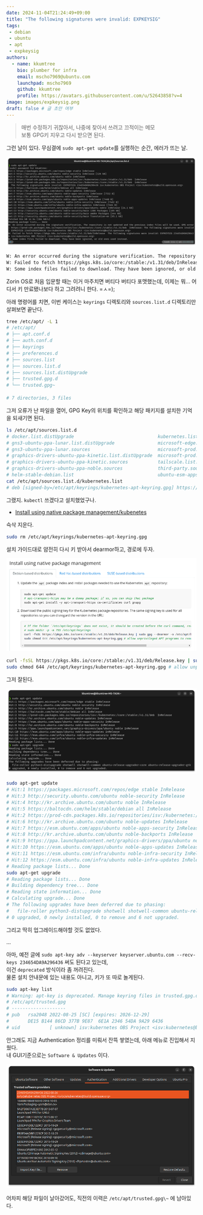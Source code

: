 ```yaml
---
date: 2024-11-04T21:24:49+09:00
title: "The following signatures were invalid: EXPKEYSIG"
tags:
 - debian
 - ubuntu
 - apt
 - expkeysig
authors:
  - name: kkumtree
    bio: plumber for infra
    email: mscho7969@ubuntu.com
    launchpad: mscho7969
    github: kkumtree
    profile: https://avatars.githubusercontent.com/u/52643858?v=4 
image: images/expkeysig.png
draft: false # 글 초안 여부
---
```


> 매번 수정하기 귀찮아서, 나중에 찾아서 쓰려고 끄적이는 메모  
> 보통 GPG키 지우고 다시 받으면 된다.  

그런 날이 있다. 무심결에 `sudo apt-get update`를 실행하는 순간, 에러가 뜨는 날.  

![expkeysig](images/expkeysig.png)  

```bash  
W: An error occurred during the signature verification. The repository is not updated and the previous index files will be used. GPG error: https://prod-cdn.packages.k8s.io/repositories/isv:/kubernetes:/core:/stable:/v1.31/deb  InRelease: The following signatures were invalid: EXPKEYSIG 234654DA9A296436 isv:kubernetes OBS Project <isv:kubernetes@build.opensuse.org>
W: Failed to fetch https://pkgs.k8s.io/core:/stable:/v1.31/deb/InRelease  The following signatures were invalid: EXPKEYSIG 234654DA9A296436 isv:kubernetes OBS Project <isv:kubernetes@build.opensuse.org>
W: Some index files failed to download. They have been ignored, or old ones used instead.
```  

Zorin OS로 처음 입문할 때는 이거 마주치면 버티다 버티다 포맷했는데, 이제는 뭐... 어디서 키 만료됐나보다 하고 그려려니 한다. =ㅅ=);  

아래 명령어를 치면, 이번 케이스는 `keyrings` 디렉토리와 `sources.list.d` 디렉토리만 살펴보면 끝난다.  

```bash
tree /etc/apt/ -L 1
# /etc/apt/
# ├── apt.conf.d
# ├── auth.conf.d
# ├── keyrings
# ├── preferences.d
# ├── sources.list
# ├── sources.list.d
# ├── sources.list.distUpgrade
# ├── trusted.gpg.d
# └── trusted.gpg~

# 7 directories, 3 files
```

그저 오류가 난 파일을 열어, GPG Key의 위치를 확인하고 해당 패키지를 설치한 기억을 되새기면 된다.  

```bash
ls /etc/apt/sources.list.d
# docker.list.distUpgrade                               kubernetes.list                  ubuntu-esm-infra.sources
# gns3-ubuntu-ppa-lunar.list.distUpgrade                microsoft-edge.list              ubuntu.sources
# gns3-ubuntu-ppa-lunar.sources                         microsoft-prod.list.distUpgrade  vscode.list.distUpgrade
# graphics-drivers-ubuntu-ppa-kinetic.list.distUpgrade  microsoft-prod.sources           vscode.sources
# graphics-drivers-ubuntu-ppa-kinetic.sources           tailscale.list.distUpgrade       yarn.list.distUpgrade
# graphics-drivers-ubuntu-ppa-noble.sources             third-party.sources              yarn.sources
# helm-stable-debian.list                               ubuntu-esm-apps.sources
cat /etc/apt/sources.list.d/kubernetes.list
# deb [signed-by=/etc/apt/keyrings/kubernetes-apt-keyring.gpg] https://pkgs.k8s.io/core:/stable:/v1.31/deb/ /
```

그랬지. `kubectl` 쓰겠다고 설치했었구나.  

- [Install using native package management/kubenetes](https://kubernetes.io/docs/tasks/tools/install-kubectl-linux/#install-using-native-package-management)  

슥삭 지운다.

```bash
sudo rm /etc/apt/keyrings/kubernetes-apt-keyring.gpg
```  

설치 가이드대로 얌전히 다시 키 받아서 dearmor하고, 경로에 두자.  

![follow-what-kubernetes-says](images/follow-what-kubenetes-says.png)  

```bash
curl -fsSL https://pkgs.k8s.io/core:/stable:/v1.31/deb/Release.key | sudo gpg --dearmor -o /etc/apt/keyrings/kubernetes-apt-keyring.gpg
sudo chmod 644 /etc/apt/keyrings/kubernetes-apt-keyring.gpg # allow unprivileged APT programs to read this keyring
```

그저 잘된다.  

![properly-work](images/properly-work.png)

```bash
sudo apt-get update
# Hit:1 https://packages.microsoft.com/repos/edge stable InRelease
# Hit:3 http://security.ubuntu.com/ubuntu noble-security InRelease
# Hit:4 http://kr.archive.ubuntu.com/ubuntu noble InRelease
# Hit:5 https://baltocdn.com/helm/stable/debian all InRelease
# Hit:2 https://prod-cdn.packages.k8s.io/repositories/isv:/kubernetes:/core:/stable:/v1.31/deb  InRelease
# Hit:6 http://kr.archive.ubuntu.com/ubuntu noble-updates InRelease
# Hit:7 https://esm.ubuntu.com/apps/ubuntu noble-apps-security InRelease
# Hit:8 http://kr.archive.ubuntu.com/ubuntu noble-backports InRelease
# Hit:9 https://ppa.launchpadcontent.net/graphics-drivers/ppa/ubuntu noble InRelease
# Hit:10 https://esm.ubuntu.com/apps/ubuntu noble-apps-updates InRelease
# Hit:11 https://esm.ubuntu.com/infra/ubuntu noble-infra-security InRelease
# Hit:12 https://esm.ubuntu.com/infra/ubuntu noble-infra-updates InRelease
# Reading package lists... Done
sudo apt-get upgrade
# Reading package lists... Done
# Building dependency tree... Done
# Reading state information... Done
# Calculating upgrade... Done
# The following upgrades have been deferred due to phasing:
#   file-roller python3-distupgrade shotwell shotwell-common ubuntu-release-upgrader-core ubuntu-release-upgrader-gtk
# 0 upgraded, 0 newly installed, 0 to remove and 6 not upgraded.
```

그리고 딱히 업그레이드해야할 것도 없었다.  

...

아마, 예전 글에 `sudo apt-key adv --keyserver keyserver.ubuntu.com --recv-keys 234654DA9A296436` 써도 된다고 있는데,  
이건 `deprecated` 방식이라 좀 꺼려진다.  
물론 설치 안내문에 있는 내용도 아니고, 키가 또 따로 놀게된다.  

```bash
sudo apt-key list
# Warning: apt-key is deprecated. Manage keyring files in trusted.gpg.d instead (see apt-key(8)).
# /etc/apt/trusted.gpg
# --------------------
# pub   rsa2048 2022-08-25 [SC] [expires: 2026-12-29]
#       DE15 B144 86CD 377B 9E87  6E1A 2346 54DA 9A29 6436
# uid           [ unknown] isv:kubernetes OBS Project <isv:kubernetes@build.opensuse.org>
```

안그래도 지금 Authentication 정리를 미뤄서 잔뜩 쌓였는데, 아래 메뉴로 진입해서 지웠다.  
내 GUI기준으로는 `Software & Updates` 이다.  

![remove-deprecated-key](images/remove-deprecated-key.png)

어차피 해당 파일이 날아갔어도, 직전의 이력은 `/etc/apt/trusted.gpg\~` 에 남아있다.  

